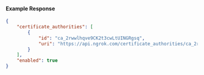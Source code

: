 <!-- Code generated for API Clients. DO NOT EDIT. -->

#### Example Response

```json
{
	"certificate_authorities": [
		{
			"id": "ca_2rwwlhqve9CK2t3cwLtUINGRgsq",
			"uri": "https://api.ngrok.com/certificate_authorities/ca_2rwwlhqve9CK2t3cwLtUINGRgsq"
		}
	],
	"enabled": true
}
```
